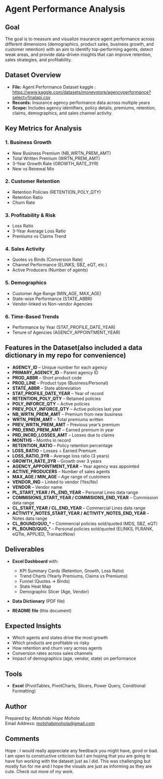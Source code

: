 # Agent Performance Analysis
## Goal
The goal is to measure and visualize insurance agent performance across different dimensions (demographics, product sales, business growth, and customer retention) with an aim to identify top-performing agents, detect weak areas, and provide data-driven insights that can improve retention, sales strategies, and profitability.

## Dataset Overview
- **File:** Agent Performance Dataset
  kaggle : https://www.kaggle.com/datasets/moneystore/agencyperformance?select=finalapi.csv
- **Records:** Insurance agency performance data across multiple years
- **Scope:** Includes agency identifiers, policy details, premiums, retention, claims, demographics, and sales channel activity.

## Key Metrics for Analysis
### 1. Business Growth
- New Business Premium (NB_WRTN_PREM_AMT)
- Total Written Premium (WRTN_PREM_AMT)
- 3-Year Growth Rate (GROWTH_RATE_3YR)
- New vs Renewal Mix

### 2. Customer Retention
- Retention Policies (RETENTION_POLY_QTY)
- Retention Ratio
- Churn Rate

### 3. Profitability & Risk
- Loss Ratio
- 3-Year Average Loss Ratio
- Premiums vs Claims Trend

### 4. Sales Activity
- Quotes vs Binds (Conversion Rate)
- Channel Performance (ELINKS, SBZ, eQT, etc.)
- Active Producers (Number of agents)

### 5. Demographics
- Customer Age Range (MIN_AGE, MAX_AGE)
- State-wise Performance (STATE_ABBR)
- Vendor-linked vs Non-vendor Agencies

### 6. Time-Based Trends
- Performance by Year (STAT_PROFILE_DATE_YEAR)
- Tenure of Agencies (AGENCY_APPOINTMENT_YEAR)

## Features in the Dataset(also included a data dictionary in my repo for convenience)
- **AGENCY_ID** – Unique number for each agency  
- **PRIMARY_AGENCY_ID** – Parent agency ID  
- **PROD_ABBR** – Short product code  
- **PROD_LINE** – Product type (Business/Personal)  
- **STATE_ABBR** – State abbreviation  
- **STAT_PROFILE_DATE_YEAR** – Year of record  
- **RETENTION_POLY_QTY** – Retained policies  
- **POLY_INFORCE_QTY** – Active policies  
- **PREV_POLY_INFORCE_QTY** – Active policies last year  
- **NB_WRTN_PREM_AMT** – Premium from new business  
- **WRTN_PREM_AMT** – Total premiums written  
- **PREV_WRTN_PREM_AMT** – Previous year’s premium  
- **PRD_ERND_PREM_AMT** – Earned premium in year  
- **PRD_INCRD_LOSSES_AMT** – Losses due to claims  
- **MONTHS** – Months in record  
- **RETENTION_RATIO** – Policy retention percentage  
- **LOSS_RATIO** – Losses ÷ Earned Premium  
- **LOSS_RATIO_3YR** – Average loss ratio (3 years)  
- **GROWTH_RATE_3YR** – Growth over 3 years  
- **AGENCY_APPOINTMENT_YEAR** – Year agency was appointed  
- **ACTIVE_PRODUCERS** – Number of sales agents  
- **MAX_AGE / MIN_AGE** – Age range of customers  
- **VENDOR_IND** – Linked to vendor (Yes/No)  
- **VENDOR** – Vendor name  
- **PL_START_YEAR / PL_END_YEAR** – Personal Lines data range  
- **COMMISIONS_START_YEAR / COMMISIONS_END_YEAR** – Commission data range  
- **CL_START_YEAR / CL_END_YEAR** – Commercial Lines data range  
- **ACTIVITY_NOTES_START_YEAR / ACTIVITY_NOTES_END_YEAR** – Notes data range  
- **CL_BOUND/QUO_*** – Commercial policies sold/quoted (MDS, SBZ, eQT)  
- **PL_BOUND/QUO_*** – Personal policies sold/quoted (ELINKS, PLRANK, eQTte, APPLIED, TransactNow)  

## Deliverables
- **Excel Dashboard** with:  
  - KPI Summary Cards (Retention, Growth, Loss Ratio)  
  - Trend Charts (Yearly Premiums, Claims vs Premiums)  
  - Funnel (Quotes → Binds)  
  - State Heat Map  
  - Demographic Slicer (Age, Vendor)  

- **Data Dictionary** (PDF file)  
- **README file** (this document)

## Expected Insights
- Which agents and states drive the most growth  
- Which products are profitable vs risky  
- How retention and churn vary across agents  
- Conversion rates across sales channels  
- Impact of demographics (age, vendor, state) on performance  

## Tools
- **Excel** (PivotTables, PivotCharts, Slicers, Power Query, Conditional Formatting)   

## Author
Prepared by: *Motshabi Hope Mohola*  
Email Address: motshabimohola@gmail.com

## Comments
Hope : I would really appreciate any feedback you might have, good or bad. I am open to constructive criticism but I am hoping that you are going to have fun working with the dataset just as I did. This was challenging but mostly fun for me and I hope the visuals are just as informing as they are cute. Check out more of my work.
